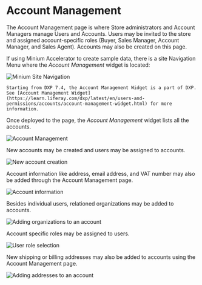# Account Management

The Account Management page is where Store administrators and Account Managers manage Users and Accounts. Users may be invited to the store and assigned account-specific roles (Buyer, Sales Manager, Account Manager, and Sales Agent). Accounts may also be created on this page.

If using Minium Accelerator to create sample data, there is a site Navigation Menu where the _Account Management_ widget is located:

![Minium Site Navigation](./account-management/images/01.png)

```{important}
Starting from DXP 7.4, the Account Management Widget is a part of DXP. See [Account Management Widget](https://learn.liferay.com/dxp/latest/en/users-and-permissions/accounts/account-management-widget.html) for more information. 
```

Once deployed to the page, the _Account Management_ widget lists all the accounts.

![Account Management](./account-management/images/02.png)

New accounts may be created and users may be assigned to accounts.

![New account creation](./account-management/images/03.png)

Account information like address, email address, and VAT number may also be added through the Account Management page.

![Account information](./account-management/images/07.png)

Besides individual users, relationed organizations may be added to accounts.

![Adding organizations to an account](./account-management/images/06.png)

Account specific roles may be assigned to users.

![User role selection](./account-management/images/04.png)

New shipping or billing addresses may also be added to accounts using the Account Management page.

![Adding addresses to an account](./account-management/images/05.png)
